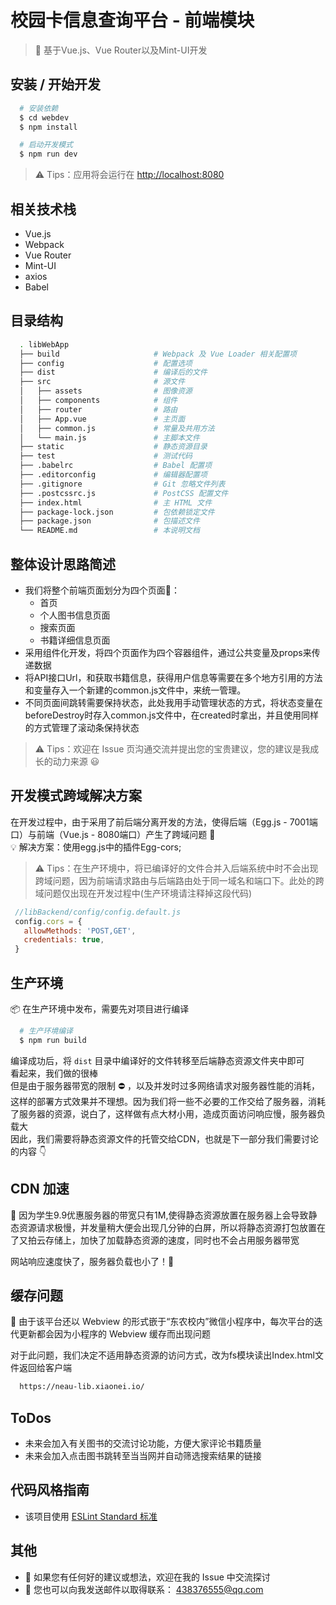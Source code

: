 # 校园卡信息查询平台 - 前端模块

> &#x1F3B8; 基于Vue.js、Vue Router以及Mint-UI开发

## 安装 / 开始开发

```bash
  # 安装依赖
  $ cd webdev
  $ npm install

  # 启动开发模式
  $ npm run dev
```

> &#x26A0; Tips：应用将会运行在 [http://localhost:8080](http://localhost:8080)

## 相关技术栈

  + Vue.js
  + Webpack
  + Vue Router
  + Mint-UI
  + axios
  + Babel

## 目录结构

```bash
  . libWebApp
  ├── build                     # Webpack 及 Vue Loader 相关配置项
  ├── config                    # 配置选项
  ├── dist                      # 编译后的文件
  ├── src                       # 源文件
  │   ├── assets                # 图像资源
  │   ├── components            # 组件
  │   ├── router                # 路由
  │   ├── App.vue               # 主页面
  │   ├── common.js             # 常量及共用方法
  │   └── main.js               # 主脚本文件
  ├── static                    # 静态资源目录
  ├── test                      # 测试代码
  ├── .babelrc                  # Babel 配置项
  ├── .editorconfig             # 编辑器配置项
  ├── .gitignore                # Git 忽略文件列表
  ├── .postcssrc.js             # PostCSS 配置文件
  ├── index.html                # 主 HTML 文件
  ├── package-lock.json         # 包依赖锁定文件
  ├── package.json              # 包描述文件
  └── README.md                 # 本说明文档
```

## 整体设计思路简述

  + 我们将整个前端页面划分为四个页面&#x1F355;：
    - 首页
    - 个人图书信息页面
    - 搜索页面
    - 书籍详细信息页面
  + 采用组件化开发，将四个页面作为四个容器组件，通过公共变量及props来传递数据
  + 将API接口Url，和获取书籍信息，获得用户信息等需要在多个地方引用的方法和变量存入一个新建的common.js文件中，来统一管理。
  + 不同页面间跳转需要保持状态，此处我用手动管理状态的方式，将状态变量在beforeDestroy时存入common.js文件中，在created时拿出，并且使用同样的方式管理了滚动条保持状态

> &#x26A0; Tips：欢迎在 Issue 页沟通交流并提出您的宝贵建议，您的建议是我成长的动力来源 &#x1F603;

## 开发模式跨域解决方案

在开发过程中，由于采用了前后端分离开发的方法，使得后端（Egg.js - 7001端口）与前端（Vue.js - 8080端口）产生了跨域问题 &#x1F4A2;  
&#x1F4A1; 解决方案：使用egg.js中的插件Egg-cors;

> &#x26A0; Tips：在生产环境中，将已编译好的文件合并入后端系统中时不会出现跨域问题，因为前端请求路由与后端路由处于同一域名和端口下。此处的跨域问题仅出现在开发过程中(生产环境请注释掉这段代码)
 ```js
  //libBackend/config/config.default.js
  config.cors = {
    allowMethods: 'POST,GET',
    credentials: true,
  }
 ```

## 生产环境

&#x1F4E6; 在生产环境中发布，需要先对项目进行编译

```bash
  # 生产环境编译
  $ npm run build

```

编译成功后，将 `dist` 目录中编译好的文件转移至后端静态资源文件夹中即可  
看起来，我们做的很棒  
但是由于服务器带宽的限制 &#x26D4; ，以及并发时过多网络请求对服务器性能的消耗，这样的部署方式效果并不理想。因为我们将一些不必要的工作交给了服务器，消耗了服务器的资源，说白了，这样做有点大材小用，造成页面访问响应慢，服务器负载大  
因此，我们需要将静态资源文件的托管交给CDN，也就是下一部分我们需要讨论的内容 &#x1F447;

## CDN 加速

&#x1F680; 因为学生9.9优惠服务器的带宽只有1M,使得静态资源放置在服务器上会导致静态资源请求极慢，并发量稍大便会出现几分钟的白屏，所以将静态资源打包放置在了又拍云存储上，加快了加载静态资源的速度，同时也不会占用服务器带宽

网站响应速度快了，服务器负载也小了！&#x1F389;

## 缓存问题

&#x1F4D1; 由于该平台还以 Webview 的形式嵌于“东农校内”微信小程序中，每次平台的迭代更新都会因为小程序的 Webview 缓存而出现问题

对于此问题，我们决定不适用静态资源的访问方式，改为fs模块读出Index.html文件返回给客户端

```bash
  https://neau-lib.xiaonei.io/
```

## ToDos

  + 未来会加入有关图书的交流讨论功能，方便大家评论书籍质量
  + 未来会加入点击图书跳转至当当网并自动筛选搜索结果的链接

## 代码风格指南

  + 该项目使用 [ESLint Standard 标准](https://github.com/feross/standard/blob/master/RULES.md#javascript-standard-style)

## 其他

  + &#x1F4CD; 如果您有任何好的建议或想法，欢迎在我的 Issue 中交流探讨
  + &#x1F4E7; 您也可以向我发送邮件以取得联系： 438376555@qq.com
